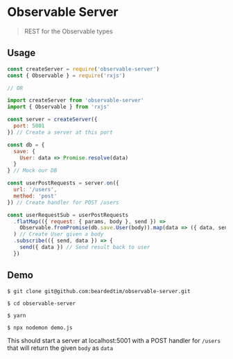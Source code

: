 # Observable Server

> REST for the Observable types

## Usage

```js
const createServer = require('observable-server')
const { Observable } = require('rxjs')

// OR

import createServer from 'observable-server'
import { Observable } from 'rxjs'

const server = createServer({
  port: 5001
}) // Create a server at this port

const db = {
  save: {
    User: data => Promise.resolve(data)
  }
} // Mock our DB

const userPostRequests = server.on({
  url: '/users',
  method: 'post'
}) // Create handler for POST /users

const userRequestSub = userPostRequests
  .flatMap(({ request: { params, body }, send }) =>
    Observable.fromPromise(db.save.User(body)).map(data => ({ data, send }))
  ) // Create User given a body
  .subscribe(({ send, data }) => {
    send({ data }) // Send result back to user
  })
```

## Demo

```console
$ git clone git@github.com:beardedtim/observable-server.git

$ cd observable-server

$ yarn

$ npx nodemon demo.js
```

This should start a server at localhost:5001 with a POST handler for `/users` that will return the given `body` as `data`